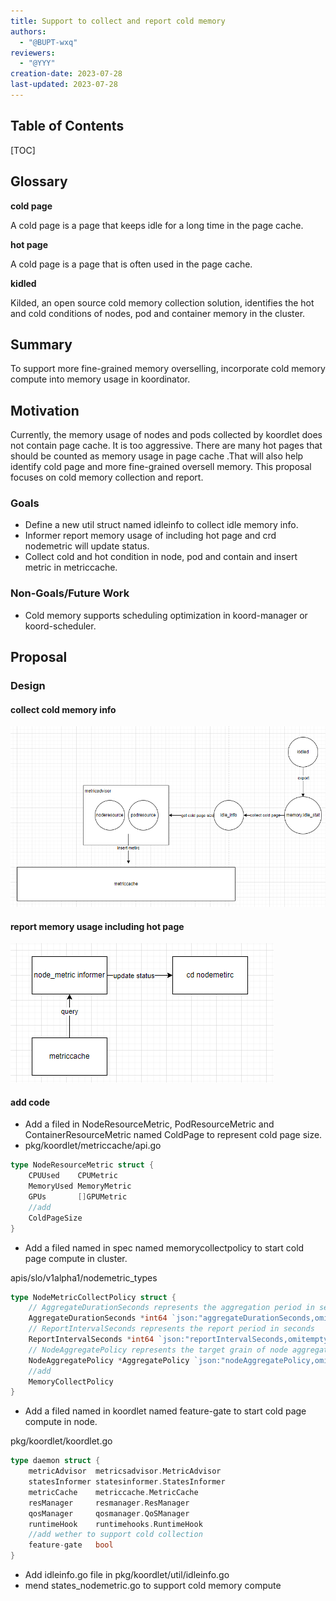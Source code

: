 ```yaml
---
title: Support to collect and report cold memory
authors:
  - "@BUPT-wxq"
reviewers:
  - "@YYY"
creation-date: 2023-07-28
last-updated: 2023-07-28
---
```


## Table of Contents

[TOC]

## Glossary

**cold page**

A cold page is a page that keeps idle for a long time in the page cache.

**hot page**

A cold page is a page that is often used in the page cache.

**kidled**

Kilded, an open source cold memory collection solution, identifies the hot and cold conditions of nodes, pod and container memory in the cluster. 

## Summary

To support more fine-grained memory overselling, incorporate cold memory compute into memory usage in koordinator.

## Motivation

Currently, the memory usage of nodes and pods collected by koordlet does not contain page cache. It is too aggressive. There are many hot pages that should be counted as memory usage in page cache .That will also help identify cold page and more fine-grained oversell memory. This proposal focuses on cold memory collection and report. 

### Goals

- Define a new util struct named idleinfo  to collect idle memory info.
- Informer report memory usage of including hot page and crd nodemetric will update status.
- Collect cold and hot condition  in node, pod and contain and insert metric in metriccache.

### Non-Goals/Future Work

- Cold memory supports  scheduling optimization in koord-manager or koord-scheduler.

## Proposal

### Design

#### collect cold memory info

![image](../../images/support-cold-memory-1.png)

#### report memory usage including hot page

![image](../../images/support-cold-memory-2.png)



#### add code

- Add a filed in NodeResourceMetric, PodResourceMetric and ContainerResourceMetric named ColdPage to represent cold page size.
- pkg/koordlet/metriccache/api.go

```go
type NodeResourceMetric struct {
	CPUUsed    CPUMetric
	MemoryUsed MemoryMetric
	GPUs       []GPUMetric
    //add
    ColdPageSize
}
```

- Add a filed named in spec named memorycollectpolicy to start cold page compute in cluster.

apis/slo/v1alpha1/nodemetric_types

```go
type NodeMetricCollectPolicy struct {
	// AggregateDurationSeconds represents the aggregation period in seconds
	AggregateDurationSeconds *int64 `json:"aggregateDurationSeconds,omitempty"`
	// ReportIntervalSeconds represents the report period in seconds
	ReportIntervalSeconds *int64 `json:"reportIntervalSeconds,omitempty"`
	// NodeAggregatePolicy represents the target grain of node aggregated usage
	NodeAggregatePolicy *AggregatePolicy `json:"nodeAggregatePolicy,omitempty"`
    //add
    MemoryCollectPolicy 
}
```

- Add a filed named in koordlet named feature-gate to start cold page compute in node.

pkg/koordlet/koordlet.go

```go
type daemon struct {
	metricAdvisor  metricsadvisor.MetricAdvisor
	statesInformer statesinformer.StatesInformer
	metricCache    metriccache.MetricCache
	resManager     resmanager.ResManager
	qosManager     qosmanager.QoSManager
	runtimeHook    runtimehooks.RuntimeHook
    //add wether to support cold collection
    feature-gate   bool
}
```

* Add idleinfo.go file in pkg/koordlet/util/idleinfo.go
* mend states_nodemetric.go to support cold memory compute

